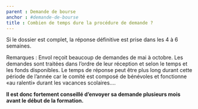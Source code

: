```yaml
---
parent : Demande de bourse
anchor : #demande-de-bourse
title : Combien de temps dure la procédure de demande ?
---
```


Si le dossier est complet, la réponse définitive est prise dans les 4 à 6 semaines.

Remarques : Envol reçoit beaucoup de demandes de mai à octobre. Les demandes sont traitées dans l’ordre de leur réception et selon le temps et les fonds disponibles. Le temps de réponse peut être plus long durant cette période de l’année car le comité est composé de bénévoles et fonctionne «au ralenti» durant les vacances scolaires….

__Il est donc fortement conseillé d’envoyer sa demande plusieurs mois avant le début de la formation.__

